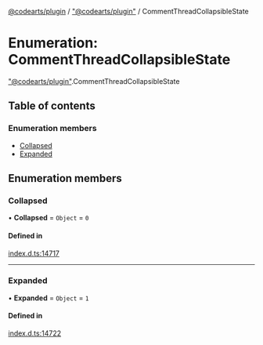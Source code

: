 [@codearts/plugin](../README.md) / ["@codearts/plugin"](../modules/_codearts_plugin_.md) / CommentThreadCollapsibleState

# Enumeration: CommentThreadCollapsibleState

["@codearts/plugin"](../modules/_codearts_plugin_.md).CommentThreadCollapsibleState

## Table of contents

### Enumeration members

- [Collapsed](codearts_plugin_.CommentThreadCollapsibleState.md#collapsed)
- [Expanded](codearts_plugin_.CommentThreadCollapsibleState.md#expanded)

## Enumeration members

### Collapsed

• **Collapsed** = `Object` = `0`

#### Defined in

[index.d.ts:14717](https://github.com/huaweicloud/cloudide-plugin-api/blob/203b986/index.d.ts#L14717)

___

### Expanded

• **Expanded** = `Object` = `1`

#### Defined in

[index.d.ts:14722](https://github.com/huaweicloud/cloudide-plugin-api/blob/203b986/index.d.ts#L14722)
